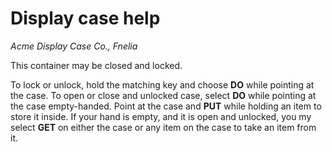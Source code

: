 # Display case help

*Acme Display Case Co., Fnelia*

This container may be closed and locked.

To lock or unlock, hold the matching key and choose **DO** while pointing at the case.
To open or close and unlocked case, select **DO** while pointing at the case empty-handed.
Point at the case and **PUT** while holding an item to store it inside.
If your hand is empty, and it is open and unlocked, you my select **GET** on either the case or any item on the case to take an item from it.
